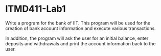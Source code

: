 # ITMD411-Lab1
Write a program for the bank of IIT. This program will be used for the creation of bank account information and execute various transactions. 

In addition, the program will ask the user for an initial balance, enter deposits and withdrawals and print the account information back to the user. 
